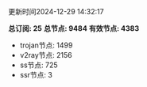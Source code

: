 更新时间2024-12-29 14:32:17

**总订阅: 25**
**总节点: 9484**
**有效节点: 4383**
- trojan节点: 1499
- v2ray节点: 2156
- ss节点: 725
- ssr节点: 3
